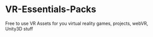 # VR-Essentials-Packs
Free to use VR Assets for you virtual reality games, projects, webVR, Unity3D stuff
